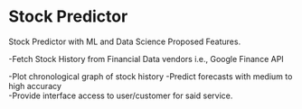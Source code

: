 # Stock Predictor
Stock Predictor with ML and Data Science Proposed Features.  

-Fetch Stock History from Financial Data vendors i.e., Google Finance API 

-Plot chronological graph of stock history 
-Predict forecasts with medium to high accuracy  
-Provide interface access to user/customer for said service.
